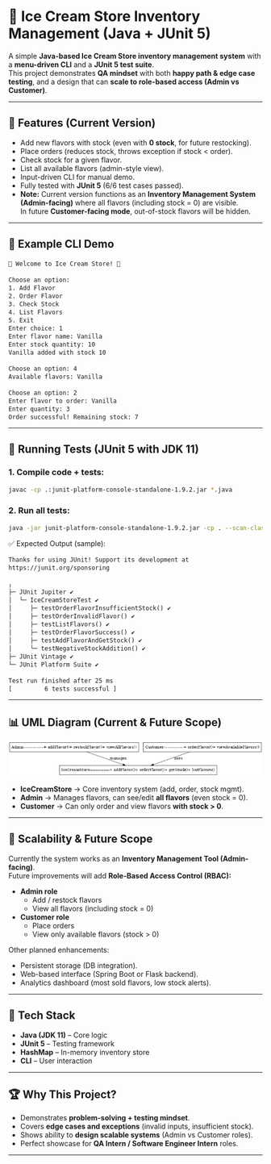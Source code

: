# 🍦 Ice Cream Store Inventory Management (Java + JUnit 5)

A simple **Java-based Ice Cream Store inventory management system** with a **menu-driven CLI** and a **JUnit 5 test suite**.  
This project demonstrates **QA mindset** with both **happy path & edge case testing**, and a design that can **scale to role-based access (Admin vs Customer)**.

---

## 🚀 Features (Current Version)
- Add new flavors with stock (even with **0 stock**, for future restocking).
- Place orders (reduces stock, throws exception if stock < order).
- Check stock for a given flavor.
- List all available flavors (admin-style view).
- Input-driven CLI for manual demo.
- Fully tested with **JUnit 5** (6/6 test cases passed).
- **Note:** Current version functions as an **Inventory Management System (Admin-facing)** where all flavors (including stock = 0) are visible.  
  In future **Customer-facing mode**, out-of-stock flavors will be hidden.

---

## 📸 Example CLI Demo
```
🍦 Welcome to Ice Cream Store! 🍦

Choose an option:
1. Add Flavor
2. Order Flavor
3. Check Stock
4. List Flavors
5. Exit
Enter choice: 1
Enter flavor name: Vanilla
Enter stock quantity: 10
Vanilla added with stock 10

Choose an option: 4
Available flavors: Vanilla

Choose an option: 2
Enter flavor to order: Vanilla
Enter quantity: 3
Order successful! Remaining stock: 7
```

---

## 🧪 Running Tests (JUnit 5 with JDK 11)

### 1. Compile code + tests:
```bash
javac -cp .:junit-platform-console-standalone-1.9.2.jar *.java
```

### 2. Run all tests:
```bash
java -jar junit-platform-console-standalone-1.9.2.jar -cp . --scan-class-path
```

✅ Expected Output (sample):
```
Thanks for using JUnit! Support its development at https://junit.org/sponsoring

╷
├─ JUnit Jupiter ✔
│  └─ IceCreamStoreTest ✔
│     ├─ testOrderFlavorInsufficientStock() ✔
│     ├─ testOrderInvalidFlavor() ✔
│     ├─ testListFlavors() ✔
│     ├─ testOrderFlavorSuccess() ✔
│     ├─ testAddFlavorAndGetStock() ✔
│     └─ testNegativeStockAddition() ✔
├─ JUnit Vintage ✔
└─ JUnit Platform Suite ✔

Test run finished after 25 ms
[         6 tests successful ]
```

---

## 📊 UML Diagram (Current & Future Scope)

![UML Diagram](icecream_store_uml.png)

- **IceCreamStore** → Core inventory system (add, order, stock mgmt).  
- **Admin** → Manages flavors, can see/edit **all flavors** (even stock = 0).  
- **Customer** → Can only order and view flavors **with stock > 0**.  

---

## 🔮 Scalability & Future Scope
Currently the system works as an **Inventory Management Tool (Admin-facing)**.  
Future improvements will add **Role-Based Access Control (RBAC):**

- **Admin role**  
  - Add / restock flavors  
  - View all flavors (including stock = 0)  
- **Customer role**  
  - Place orders  
  - View only available flavors (stock > 0)  

Other planned enhancements:
- Persistent storage (DB integration).  
- Web-based interface (Spring Boot or Flask backend).  
- Analytics dashboard (most sold flavors, low stock alerts).  

---

## 📌 Tech Stack
- **Java (JDK 11)** – Core logic
- **JUnit 5** – Testing framework
- **HashMap** – In-memory inventory store
- **CLI** – User interaction

---

## 🏆 Why This Project?
- Demonstrates **problem-solving + testing mindset**.  
- Covers **edge cases and exceptions** (invalid inputs, insufficient stock).  
- Shows ability to **design scalable systems** (Admin vs Customer roles).  
- Perfect showcase for **QA Intern / Software Engineer Intern** roles.

---
